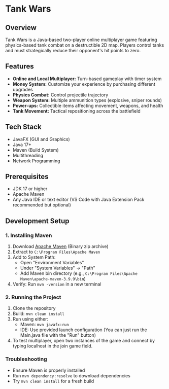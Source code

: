 # Tank Wars

## Overview
Tank Wars is a Java-based two-player online multiplayer game featuring physics-based tank combat on a destructible 2D map. Players control tanks and must strategically reduce their opponent's hit points to zero.

## Features 
- **Online and Local Multiplayer:** Turn-based gameplay with timer system
- **Money System:** Customize your experience by purchasing different upgrades
- **Physics Combat:** Control projectile trajectory 
- **Weapon System:** Multiple ammunition types (explosive, sniper rounds)
- **Power-ups:** Collectible items affecting movement, weapons, and health
- **Tank Movement:** Tactical repositioning across the battlefield

## Tech Stack
- JavaFX (GUI and Graphics)
- Java 17+
- Maven (Build System)
- Multithreading
- Network Programming

## Prerequisites
- JDK 17 or higher
- Apache Maven
- Any Java IDE or text editor (VS Code with Java Extension Pack recommended but optional)

## Development Setup

### 1. Installing Maven
1. Download [Apache Maven](https://maven.apache.org/download.cgi) (Binary zip archive)
2. Extract to `C:\Program Files\Apache Maven`
3. Add to System Path:
   - Open "Environment Variables"
   - Under "System Variables" → "Path"
   - Add Maven bin directory (e.g., `C:\Program Files\Apache Maven\apache-maven-3.9.9\bin`)
4. Verify: Run `mvn -version` in a new terminal

### 2. Running the Project
1. Clone the repository
2. Build: `mvn clean install`
3. Run using either:
   - Maven: `mvn javafx:run`
   - IDE: Use provided launch configuration (You can just run the Main.java file with the "Run" button)
4. To test multiplayer, open two instances of the game and connect by typing localhost in the join game field.

### Troubleshooting
- Ensure Maven is properly installed
- Run `mvn dependency:resolve` to download dependencies
- Try `mvn clean install` for a fresh build 
